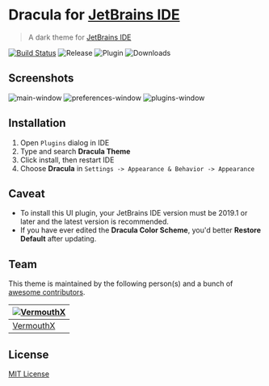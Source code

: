 # Dracula for [JetBrains IDE](https://www.jetbrains.com/)
> A dark theme for [JetBrains IDE](https://www.jetbrains.com/)

[![Build Status](https://dev.azure.com/vermouth7devil/dracula-theme/_apis/build/status/WhiteVermouth.jetbrains-dracula?branchName=master)](https://dev.azure.com/vermouth7devil/dracula-theme/_build/latest?definitionId=1&branchName=master)
![Release](https://img.shields.io/github/release/WhiteVermouth/jetbrains-dracula.svg)
![Plugin](https://img.shields.io/jetbrains/plugin/v/com.vermouthx.idea.svg)
![Downloads](https://img.shields.io/jetbrains/plugin/d/com.vermouthx.idea.svg)

## Screenshots

![main-window](https://raw.githubusercontent.com/WhiteVermouth/jetbrains-dracula/master/docs/screenshots/dracula-main-window.png)
![preferences-window](https://raw.githubusercontent.com/WhiteVermouth/jetbrains-dracula/master/docs/screenshots/draclua-preferences-window.png)
![plugins-window](https://raw.githubusercontent.com/WhiteVermouth/jetbrains-dracula/master/docs/screenshots/dracula-plugins-window.png)

## Installation

1. Open `Plugins` dialog in IDE
2. Type and search **Dracula Theme**
3. Click install, then restart IDE
4. Choose **Dracula** in `Settings -> Appearance & Behavior -> Appearance` 

## Caveat

- To install this UI plugin, your JetBrains IDE version must be 2019.1 or later and the latest version is recommended.
- If you have ever edited the **Dracula Color Scheme**, you'd better **Restore Default** after updating.

## Team

This theme is maintained by the following person(s) and a bunch of [awesome contributors](https://github.com/dracula/jetbrains/graphs/contributors).

|[![VermouthX](https://avatars.githubusercontent.com/u/13076049?v=3&s=70)](https://github.com/WhiteVermouth)
|---
|[VermouthX](https://github.com/WhiteVermouth)


## License

[MIT License](./LICENSE)